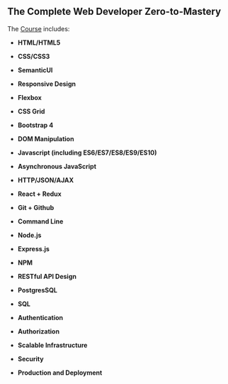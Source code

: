 ## The Complete Web Developer Zero-to-Mastery

<p> The <a href="https://www.udemy.com/course/the-complete-web-developer-zero-to-mastery" target="_blank">Course</a> includes:</p>
 <ul>
      <li>
        <p><strong>HTML/HTML5</strong></p>
      </li>
      <li>
        <p><strong>CSS/CSS3</strong></p>
      </li>
      <li>
        <p><strong>SemanticUI</strong></p>
      </li>
      <li>
        <p><strong>Responsive Design</strong></p>
      </li>
      <li>
        <p><strong>Flexbox</strong></p>
      </li>
      <li>
        <p><strong>CSS&nbsp;Grid</strong></p>
      </li>
      <li>
        <p><strong>Bootstrap 4</strong></p>
      </li>
      <li>
        <p><strong>DOM Manipulation</strong></p>
      </li>
      <li>
        <p><strong>Javascript (including ES6/ES7/ES8/ES9/ES10)</strong></p>
      </li>
      <li>
        <p><strong>Asynchronous JavaScript</strong></p>
      </li>
      <li>
        <p><strong>HTTP/JSON/AJAX</strong></p>
      </li>
      <li>
        <p><strong>React +&nbsp;Redux</strong></p>
      </li>
      <li>
        <p><strong>Git + Github</strong></p>
      </li>
      <li>
        <p><strong>Command Line</strong></p>
      </li>
      <li>
        <p><strong>Node.js</strong></p>
      </li>
      <li>
        <p><strong>Express.js</strong></p>
      </li>
      <li>
        <p><strong>NPM</strong></p>
      </li>
      <li>
        <p><strong>RESTful&nbsp;API Design</strong></p>
      </li>
      <li>
        <p><strong>PostgresSQL</strong></p>
      </li>
      <li>
        <p><strong>SQL</strong></p>
      </li>
      <li>
        <p><strong>Authentication</strong></p>
      </li>
      <li>
        <p><strong>Authorization</strong></p>
      </li>
      <li>
        <p><strong>Scalable Infrastructure</strong></p>
      </li>
      <li>
        <p><strong>Security</strong></p>
      </li>
      <li>
        <p><strong>Production and Deployment</strong></p>
      </li>
    </ul>
